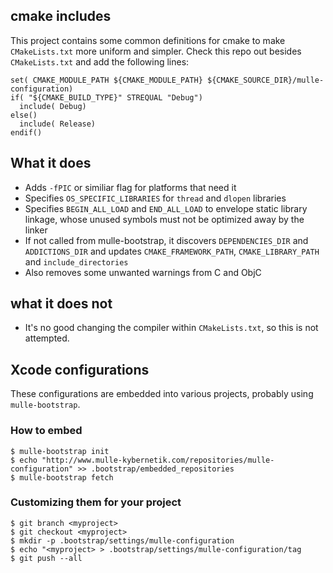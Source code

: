 ## cmake includes

This project contains some common definitions for cmake to make `CMakeLists.txt`
more uniform and simpler. Check this repo out besides `CMakeLists.txt` and
add the following lines:

```
set( CMAKE_MODULE_PATH ${CMAKE_MODULE_PATH} ${CMAKE_SOURCE_DIR}/mulle-configuration)
if( "${CMAKE_BUILD_TYPE}" STREQUAL "Debug")
  include( Debug)
else()
  include( Release)
endif()
```

## What it does

* Adds `-fPIC` or similiar flag for platforms that need it
* Specifies `OS_SPECIFIC_LIBRARIES` for `thread` and `dlopen` libraries
* Specifies `BEGIN_ALL_LOAD` and `END_ALL_LOAD` to envelope static library linkage, whose unused symbols must not be optimized away by the linker
* If not called from mulle-bootstrap, it discovers `DEPENDENCIES_DIR` and `ADDICTIONS_DIR` and  updates `CMAKE_FRAMEWORK_PATH`, `CMAKE_LIBRARY_PATH` and `include_directories`
* Also removes some unwanted warnings from C and ObjC

## what it does not

* It's no good changing the compiler within `CMakeLists.txt`, so this is not attempted.


## Xcode configurations

These configurations are embedded into various projects, probably using `mulle-bootstrap`.

### How to embed

```console
$ mulle-bootstrap init
$ echo "http://www.mulle-kybernetik.com/repositories/mulle-configuration" >> .bootstrap/embedded_repositories
$ mulle-bootstrap fetch
```

### Customizing them for your project

```console
$ git branch <myproject>
$ git checkout <myproject>
$ mkdir -p .bootstrap/settings/mulle-configuration
$ echo "<myproject> > .bootstrap/settings/mulle-configuration/tag
$ git push --all
```

